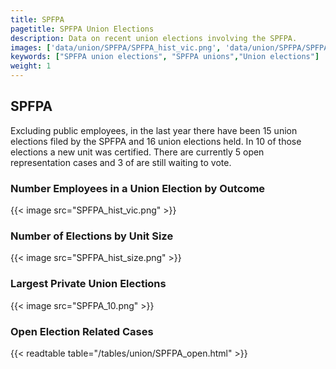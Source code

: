```yaml
---
title: SPFPA
pagetitle: SPFPA Union Elections
description: Data on recent union elections involving the SPFPA.
images: ['data/union/SPFPA/SPFPA_hist_vic.png', 'data/union/SPFPA/SPFPA_hist_size.png', 'data/union/SPFPA/SPFPA_10.png']
keywords: ["SPFPA union elections", "SPFPA unions","Union elections"]
weight: 1
---
```

##  SPFPA

Excluding public employees, in the last year there have been 15 union elections filed by the SPFPA and 16 union elections held. In 10 of those elections a new unit was certified. There are currently 5 open representation cases and 3 of are still waiting to vote.

### Number Employees in a Union Election by Outcome
{{< image src="SPFPA_hist_vic.png" >}}

### Number of Elections by Unit Size
{{< image src="SPFPA_hist_size.png" >}}

### Largest Private Union Elections
{{< image src="SPFPA_10.png" >}}

### Open Election Related Cases
{{< readtable table="/tables/union/SPFPA_open.html" >}}

